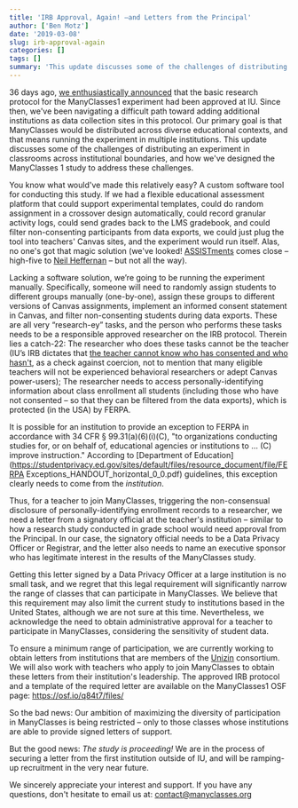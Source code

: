 ```yaml
---
title: 'IRB Approval, Again! —and Letters from the Principal'
author: ['Ben Motz']
date: '2019-03-08'
slug: irb-approval-again
categories: []
tags: []
summary: 'This update discusses some of the challenges of distributing an experiment in classrooms across institutional boundaries, and how we have designed the ManyClasses 1 study to address these challenges.'
---
```


36 days ago, [we enthusiastically announced](https://www.manyclasses.org/updates/irb-approval/) that the basic research protocol for the ManyClasses1 experiment had been approved at IU.  Since then, we've been navigating a difficult path toward adding additional institutions as data collection sites in this protocol.  Our primary goal is that ManyClasses would be distributed across diverse educational contexts, and that means running the experiment in multiple institutions.  This update discusses some of the challenges of distributing an experiment in classrooms across institutional boundaries, and how we've designed the ManyClasses 1 study to address these challenges.

You know what would've made this relatively easy?  A custom software tool for conducting this study.  If we had a flexible educational assessment platform that could support experimental templates, could do random assignment in a crossover design automatically, could record granular activity logs, could send grades back to the LMS gradebook, and could filter non-consenting participants from data exports, we could just plug the tool into teachers' Canvas sites, and the experiment would run itself.  Alas, no one's got that magic solution (we've looked! [ASSISTments](https://www.assistments.org/) comes close – high-five to [Neil Heffernan](https://www.neilheffernan.net/) – but not all the way).

Lacking a software solution, we’re going to be running the experiment manually.  Specifically, someone will need to randomly assign students to different groups manually (one-by-one), assign these groups to different versions of Canvas assignments, implement an informed consent statement in Canvas, and filter non-consenting students during data exports.  These are all very “research-ey” tasks, and the person who performs these tasks needs to be a responsible approved researcher on the IRB protocol.  Therein lies a catch-22:  The researcher who does these tasks cannot be the teacher (IU’s IRB dictates that [the teacher cannot know who has consented and who hasn't](https://www.manyclasses.org/updates/encrypted-consent/), as a check against coercion, not to mention that many eligible teachers will not be experienced behavioral researchers or adept Canvas power-users); The researcher needs to access personally-identifying information about class enrollment all students (including those who have not consented – so that they can be filtered from the data exports), which is protected (in the USA) by FERPA.

It is possible for an institution to provide an exception to FERPA in accordance with 34 CFR § 99.31(a)(6)(i)\(C), "to organizations conducting studies for, or on behalf of, educational agencies or institutions to … \(C) improve instruction."  According to [Department of Education](https://studentprivacy.ed.gov/sites/default/files/resource_document/file/FERPA Exceptions_HANDOUT_horizontal_0_0.pdf) guidelines, this exception clearly needs to come from the *institution*.

Thus, for a teacher to join ManyClasses, triggering the non-consensual disclosure of personally-identifying enrollment records to a researcher, we need a letter from a signatory official at the teacher's institution – similar to how a research study conducted in grade school would need approval from the Principal.  In our case, the signatory official needs to be a Data Privacy Officer or Registrar, and the letter also needs to name an executive sponsor who has legitimate interest in the results of the ManyClasses study. 

Getting this letter signed by a Data Privacy Officer at a large institution is no small task, and we regret that this legal requirement will significantly narrow the range of classes that can participate in ManyClasses.  We believe that this requirement may also limit the current study to institutions based in the United States, although we are not sure at this time.  Nevertheless, we acknowledge the need to obtain administrative approval for a teacher to participate in ManyClasses, considering the sensitivity of student data.  

To ensure a minimum range of participation, we are currently working to obtain letters from institutions that are members of the [Unizin](https://unizin.org/) consortium.  We will also work with teachers who apply to join ManyClasses to obtain these letters from their institution's leadership.  The approved IRB protocol and a template of the required letter are available on the ManyClasses1 OSF page: https://osf.io/q84t7/files/ 

So the bad news: Our ambition of maximizing the diversity of participation in ManyClasses is being restricted – only to those classes whose institutions are able to provide signed letters of support.

But the good news:  *The study is proceeding!*  We are in the process of securing a letter from the first institution outside of IU, and will be ramping-up recruitment in the very near future.

We sincerely appreciate your interest and support.  If you have any questions, don't hesitate to email us at: contact@manyclasses.org
